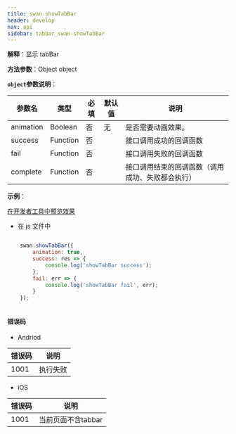 ```yaml
---
title: swan.showTabBar
header: develop
nav: api
sidebar: tabbar_swan-showTabBar
---
```

 
**解释**：显示 tabBar

**方法参数**：Object object

**`object`参数说明**：

|参数名 |类型  |必填 | 默认值 |说明|
|---- | ---- | ---- | ----|----|
|animation | Boolean | 否 |无| 是否需要动画效果。|
|success| Function |   否 | | 接口调用成功的回调函数|
|fail   | Function  |  否  | |接口调用失败的回调函数|
|complete  |  Function  |  否 | | 接口调用结束的回调函数（调用成功、失败都会执行）|


**示例**：

<a href="swanide://fragment/c6924169544d35cf75f404fdb41e88801569469634696" title="在开发者工具中预览效果" target="_self">在开发者工具中预览效果</a>

* 在 js 文件中

```js

    swan.showTabBar({
        animation: true,
        success: res => {
            console.log('showTabBar success');
        },
        fail: err => {
            console.log('showTabBar fail', err);
        }
    });
    
```
#### 错误码

* Andriod 

|错误码|说明|
|--|--|
|1001|执行失败 |

* iOS 

|错误码|说明|
|--|--|
|1001|当前页面不含tabbar|

